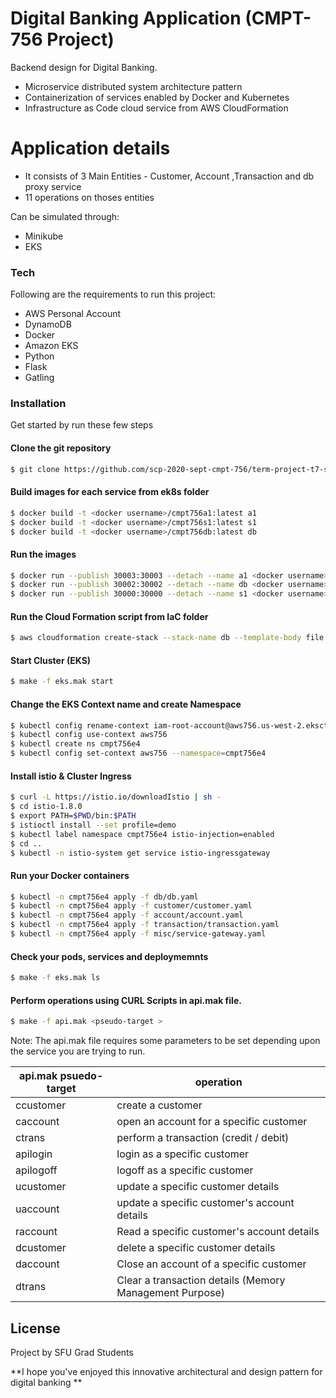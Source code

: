 # Digital Banking Application (CMPT-756 Project)
Backend design for Digital Banking.

  - Microservice distributed system architecture pattern
  - Containerization of services enabled by Docker and Kubernetes
  - Infrastructure as Code cloud service from AWS CloudFormation

# Application details

  - It consists of 3 Main Entities - Customer, Account ,Transaction and db proxy service
  - 11 operations on thoses entities


Can be simulated through:
  - Minikube 
  - EKS


### Tech

Following are the requirements to run this project:

* AWS Personal Account 
* DynamoDB
* Docker
* Amazon EKS 
* Python 
* Flask 
* Gatling 

### Installation

Get started by run these few steps 


####  Clone the git repository
```sh
$ git clone https://github.com/scp-2020-sept-cmpt-756/term-project-t7-saturday.git
```
####  Build images for each service from ek8s folder
```sh
$ docker build -t <docker username>/cmpt756a1:latest a1
$ docker build -t <docker username>/cmpt756s1:latest s1
$ docker build -t <docker username>/cmpt756db:latest db
```
#### Run the images 
```sh
$ docker run --publish 30003:30003 --detach --name a1 <docker username>/cmpt756a1:latest
$ docker run --publish 30002:30002 --detach --name db <docker username>/cmpt756db:latest
$ docker run --publish 30000:30000 --detach --name s1 <docker username>/cmpt756s1:latest
```

#### Run the Cloud Formation script from IaC folder
```sh
$ aws cloudformation create-stack --stack-name db --template-body file://misc/cloudformationdynamodb.json
```

#### Start Cluster (EKS)
```sh
$ make -f eks.mak start
```

#### Change the EKS Context name and create Namespace
```sh
$ kubectl config rename-context iam-root-account@aws756.us-west-2.eksctl.io aws756
$ kubectl config use-context aws756
$ kubectl create ns cmpt756e4
$ kubectl config set-context aws756 --namespace=cmpt756e4
```

#### Install istio & Cluster Ingress
```sh
$ curl -L https://istio.io/downloadIstio | sh -
$ cd istio-1.8.0
$ export PATH=$PWD/bin:$PATH
$ istioctl install --set profile=demo
$ kubectl label namespace cmpt756e4 istio-injection=enabled
$ cd ..
$ kubectl -n istio-system get service istio-ingressgateway
```
#### Run your Docker containers
```sh
$ kubectl -n cmpt756e4 apply -f db/db.yaml
$ kubectl -n cmpt756e4 apply -f customer/customer.yaml
$ kubectl -n cmpt756e4 apply -f account/account.yaml
$ kubectl -n cmpt756e4 apply -f transaction/transaction.yaml
$ kubectl -n cmpt756e4 apply -f misc/service-gateway.yaml
```
#### Check your pods, services and deploymemnts
```sh 
$ make -f eks.mak ls
```
#### Perform operations using CURL Scripts in api.mak file.
```sh 
$ make -f api.mak <pseudo-target >
```
Note: The api.mak file requires some parameters to be set depending upon the service you are trying to run.

| api.mak psuedo-target | operation|
| ------ | ------ |
| ccustomer | create a customer |
| caccount | open an account for a specific customer |
| ctrans | perform a transaction (credit / debit) |
| apilogin | login as a specific customer  |
| apilogoff | logoff as a specific customer  |
| ucustomer | update a specific customer details |
| uaccount | update a specific customer's account details |
| raccount |Read a specific customer's account details |
| dcustomer | delete a specific customer details |
| daccount | Close an account of a specific customer |
| dtrans | Clear a transaction details (Memory Management Purpose) |



License
----

Project by SFU Grad Students 


**I hope you've enjoyed this innovative architectural and design pattern for digital banking **


   
